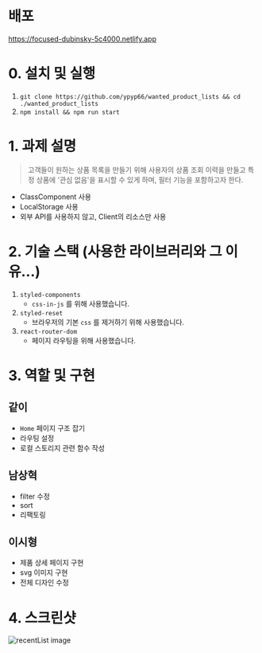 # 배포

https://focused-dubinsky-5c4000.netlify.app

# 0. 설치 및 실행

1. `git clone https://github.com/ypyp66/wanted_product_lists && cd ./wanted_product_lists`
2. `npm install && npm run start`

# 1. 과제 설명

> 고객들이 원하는 상품 목록을 만들기 위해 사용자의 상품 조회 이력을 만들고 특정 상품에 '관심 없음'을 표시할 수 있게 하며, 필터 기능을 포함하고자 한다.
- ClassComponent 사용
- LocalStorage 사용
- 외부 API를 사용하지 않고, Client의 리소스만 사용

# 2. 기술 스택 (사용한 라이브러리와 그 이유...)

1. `styled-components`
   - `css-in-js` 를 위해 사용했습니다.
2. `styled-reset`
   - 브라우저의 기본 `css` 를 제거하기 위해 사용했습니다.
3. `react-router-dom`
   - 페이지 라우팅을 위해 사용했습니다.

# 3. 역할 및 구현

## 같이

- `Home` 페이지 구조 잡기
- 라우팅 설정
- 로컬 스토리지 관련 함수 작성

## 남상혁

- filter 수정
- sort
- 리팩토링

## 이시형

- 제품 상세 페이지 구현
- svg 이미지 구현
- 전체 디자인 수정

# 4. 스크린샷
![recentList image](https://user-images.githubusercontent.com/65903404/127741596-ea230c8d-b10b-4bac-a96b-eefa520feda7.png)
